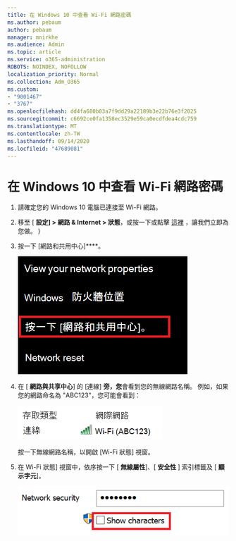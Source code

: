 ```yaml
---
title: 在 Windows 10 中查看 Wi-Fi 網路密碼
ms.author: pebaum
author: pebaum
manager: mnirkhe
ms.audience: Admin
ms.topic: article
ms.service: o365-administration
ROBOTS: NOINDEX, NOFOLLOW
localization_priority: Normal
ms.collection: Adm_O365
ms.custom:
- "9001467"
- "3767"
ms.openlocfilehash: dd4fa680b03a7f9dd29a22189b3e22b76e3f2025
ms.sourcegitcommit: c6692ce0fa1358ec3529e59ca0ecdfdea4cdc759
ms.translationtype: MT
ms.contentlocale: zh-TW
ms.lasthandoff: 09/14/2020
ms.locfileid: "47689081"
---
```

# <a name="view-wi-fi-network-password-in-windows-10"></a>在 Windows 10 中查看 Wi-Fi 網路密碼

1. 請確定您的 Windows 10 電腦已連接至 Wi-Fi 網路。

2. 移至 [ **設定] > 網路 & Internet > 狀態**，或按一下或點擊 [這裡](ms-settings:network?activationSource=GetHelp) ，讓我們立即為您做。 ) 

3. 按一下 [網路和共用中心]****。

    ![網路與共享中心。](media/network-sharing-center.png)

4. 在 [ **網路與共享中心**] 的 [連線] **旁，您**會看到您的無線網路名稱。 例如，如果您的網路命名為 "ABC123"，您可能會看到：

    ![網路連線。](media/network-connections.png)

    按一下無線網路名稱，以開啟 [Wi-Fi 狀態] 視窗。 

5. 在 Wi-Fi 狀態] 視窗中，依序按一下 [ **無線屬性**]、[ **安全性** ] 索引標籤及 [ **顯示字元**]。

    ![顯示 Wi-Fi 密碼字元。](media/show-password-characters.png)

